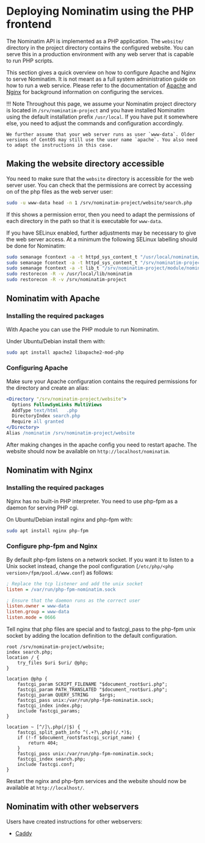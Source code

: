 # Deploying Nominatim using the PHP frontend

The Nominatim API is implemented as a PHP application. The `website/` directory
in the project directory contains the configured website. You can serve this
in a production environment with any web server that is capable to run
PHP scripts.

This section gives a quick overview on how to configure Apache and Nginx to
serve Nominatim. It is not meant as a full system administration guide on how
to run a web service. Please refer to the documentation of
[Apache](http://httpd.apache.org/docs/current/) and
[Nginx](https://nginx.org/en/docs/)
for background information on configuring the services.

!!! Note
    Throughout this page, we assume your Nominatim project directory is
    located in `/srv/nominatim-project` and you have installed Nominatim
    using the default installation prefix `/usr/local`. If you have put it
    somewhere else, you need to adjust the commands and configuration
    accordingly.

    We further assume that your web server runs as user `www-data`. Older
    versions of CentOS may still use the user name `apache`. You also need
    to adapt the instructions in this case.

## Making the website directory accessible

You need to make sure that the `website` directory is accessible for the
web server user. You can check that the permissions are correct by accessing
on of the php files as the web server user:

``` sh
sudo -u www-data head -n 1 /srv/nominatim-project/website/search.php
```

If this shows a permission error, then you need to adapt the permissions of
each directory in the path so that it is executable for `www-data`.

If you have SELinux enabled, further adjustments may be necessary to give the
web server access. At a minimum the following SELinux labelling should be done
for Nominatim:

``` sh
sudo semanage fcontext -a -t httpd_sys_content_t "/usr/local/nominatim/lib/lib-php(/.*)?"
sudo semanage fcontext -a -t httpd_sys_content_t "/srv/nominatim-project/website(/.*)?"
sudo semanage fcontext -a -t lib_t "/srv/nominatim-project/module/nominatim.so"
sudo restorecon -R -v /usr/local/lib/nominatim
sudo restorecon -R -v /srv/nominatim-project
```

## Nominatim with Apache

### Installing the required packages

With Apache you can use the PHP module to run Nominatim.

Under Ubuntu/Debian install them with:

``` sh
sudo apt install apache2 libapache2-mod-php
```

### Configuring Apache

Make sure your Apache configuration contains the required permissions for the
directory and create an alias:

``` apache
<Directory "/srv/nominatim-project/website">
  Options FollowSymLinks MultiViews
  AddType text/html   .php
  DirectoryIndex search.php
  Require all granted
</Directory>
Alias /nominatim /srv/nominatim-project/website
```

After making changes in the apache config you need to restart apache.
The website should now be available on `http://localhost/nominatim`.

## Nominatim with Nginx

### Installing the required packages

Nginx has no built-in PHP interpreter. You need to use php-fpm as a daemon for
serving PHP cgi.

On Ubuntu/Debian install nginx and php-fpm with:

``` sh
sudo apt install nginx php-fpm
```

### Configure php-fpm and Nginx

By default php-fpm listens on a network socket. If you want it to listen to a
Unix socket instead, change the pool configuration
(`/etc/php/<php version>/fpm/pool.d/www.conf`) as follows:

``` ini
; Replace the tcp listener and add the unix socket
listen = /var/run/php-fpm-nominatim.sock

; Ensure that the daemon runs as the correct user
listen.owner = www-data
listen.group = www-data
listen.mode = 0666
```

Tell nginx that php files are special and to fastcgi_pass to the php-fpm
unix socket by adding the location definition to the default configuration.

``` nginx
root /srv/nominatim-project/website;
index search.php;
location / {
    try_files $uri $uri/ @php;
}

location @php {
    fastcgi_param SCRIPT_FILENAME "$document_root$uri.php";
    fastcgi_param PATH_TRANSLATED "$document_root$uri.php";
    fastcgi_param QUERY_STRING    $args;
    fastcgi_pass unix:/var/run/php-fpm-nominatim.sock;
    fastcgi_index index.php;
    include fastcgi_params;
}

location ~ [^/]\.php(/|$) {
    fastcgi_split_path_info ^(.+?\.php)(/.*)$;
    if (!-f $document_root$fastcgi_script_name) {
        return 404;
    }
    fastcgi_pass unix:/var/run/php-fpm-nominatim.sock;
    fastcgi_index search.php;
    include fastcgi.conf;
}
```

Restart the nginx and php-fpm services and the website should now be available
at `http://localhost/`.

## Nominatim with other webservers

Users have created instructions for other webservers:

* [Caddy](https://github.com/osm-search/Nominatim/discussions/2580)

